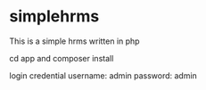 # simplehrms
This is a simple hrms written in php

cd app and composer install

login credential
username: admin
password: admin
